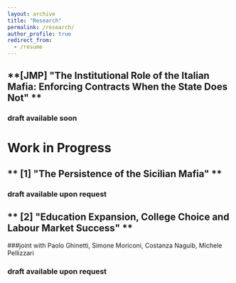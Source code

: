 ```yaml
---
layout: archive
title: "Research"
permalink: /research/
author_profile: true
redirect_from:
  - /resume
---
```


## **[JMP] "The Institutional Role of the Italian Mafia: Enforcing Contracts When the State Does Not" **
### draft available soon
# Work in Progress 

## ** [1] "The Persistence of the Sicilian Mafia" **  
### draft available upon request

## ** [2] "Education Expansion, College Choice and Labour Market Success" ** 
###joint with Paolo Ghinetti, Simone Moriconi, Costanza Naguib, Michele Pellizzari
### draft available upon request

